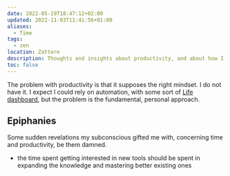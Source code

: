 ```yaml
---
date: 2022-05-19T18:47:12+02:00
updated: 2022-11-03T11:41:56+01:00
aliases:
  - Time
tags:
  - zen
location: Zattere
description: Thoughts and insights about productivity, and about how I perceive it
toc: false
---
```

The problem with productivity is that it supposes the right mindset. I do not have it. I expect I could rely on automation, with some sort of [Life dashboard](Nolan.md), but the problem is the fundamental, personal approach.

## Epiphanies

Some sudden revelations my subconscious gifted me with, concerning time and productivity, be them damned.

- the time spent getting interested in new tools should be spent in expanding the knowledge and mastering better existing ones
